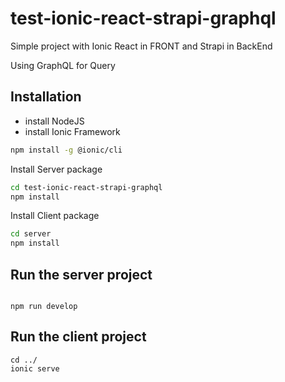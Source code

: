 # test-ionic-react-strapi-graphql

Simple project with Ionic React in FRONT and Strapi in BackEnd

Using GraphQL for Query

## Installation

- install NodeJS 
- install Ionic Framework
```bash
npm install -g @ionic/cli
``` 
Install Server package

```bash
cd test-ionic-react-strapi-graphql
npm install
```
Install Client package

```bash
cd server
npm install
```

## Run the server project 
```

npm run develop

```

## Run the client project 
```
cd ../
ionic serve

```